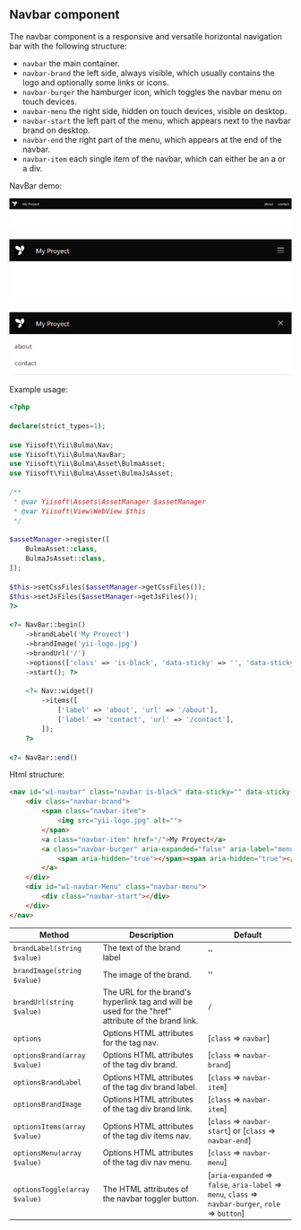 ## Navbar component

The navbar component is a responsive and versatile horizontal navigation bar with the following structure:

- `navbar` the main container.
- `navbar-brand` the left side, always visible, which usually contains the logo and optionally some links or icons.
- `navbar-burger` the hamburger icon, which toggles the navbar menu on touch devices.
- `navbar-menu` the right side, hidden on touch devices, visible on desktop.
- `navbar-start` the left part of the menu, which appears next to the navbar brand on desktop.
- `navbar-end` the right part of the menu, which appears at the end of the navbar.
- `navbar-item` each single item of the navbar, which can either be an a or a div.

NavBar demo:

<p align="center">
    <img src="images/navbar.png">
</p>

<p align="center">
    <img src="images/navbar-responsive-1.png">
</p>

<p align="center">
    <img src="images/navbar-responsive-2.png">
</p>

Example usage:

```php
<?php

declare(strict_types=1);

use Yiisoft\Yii\Bulma\Nav;
use Yiisoft\Yii\Bulma\NavBar;
use Yiisoft\Yii\Bulma\Asset\BulmaAsset;
use Yiisoft\Yii\Bulma\Asset\BulmaJsAsset;

/**
 * @var Yiisoft\Assets\AssetManager $assetManager
 * @var Yiisoft\View\WebView $this
 */

$assetManager->register([
    BulmaAsset::class,
    BulmaJsAsset::class,
]);

$this->setCssFiles($assetManager->getCssFiles());
$this->setJsFiles($assetManager->getJsFiles());
?>

<?= NavBar::begin()
    ->brandLabel('My Proyect')
    ->brandImage('yii-logo.jpg')
    ->brandUrl('/')
    ->options(['class' => 'is-black', 'data-sticky' => '', 'data-sticky-shadow' => ''])
    ->start(); ?>

    <?= Nav::widget()
        ->items([
            ['label' => 'about', 'url' => '/about'],
            ['label' => 'contact', 'url' => '/contact'],
        ]);
    ?>

<?= NavBar::end() 
```

Html structure:

```html
<nav id="w1-navbar" class="navbar is-black" data-sticky="" data-sticky-shadow="">
    <div class="navbar-brand">
        <span class="navbar-item">
            <img src="yii-logo.jpg" alt="">
        </span>
        <a class="navbar-item" href="/">My Proyect</a>
        <a class="navbar-burger" aria-expanded="false" aria-label="menu" role="button">
            <span aria-hidden="true"></span><span aria-hidden="true"></span><span aria-hidden="true"></span>
        </a>
    </div>
    <div id="w1-navbar-Menu" class="navbar-menu">
        <div class="navbar-start"></div>
    </div>
</nav>
```

Method                       | Description | Default |
-----------------------------|-------------|---------|
`brandLabel(string $value)`  | The text of the brand label| ''
`brandImage(string $value)`  | The image of the brand. | ''
`brandUrl(string $value)`    | The URL for the brand's hyperlink tag and will be used for the "href" attribute of the brand link. | `/`
`options`                    | Options HTML attributes for the tag nav. | [`class` => `navbar`]
`optionsBrand(array $value)` | Options HTML attributes of the tag div brand. | [`class` => `navbar-brand`]
`optionsBrandLabel`          | Options HTML attributes of the tag div brand label. | [`class` => `navbar-item`]
`optionsBrandImage`          | Options HTML attributes of the tag div brand link. | [`class` => `navbar-item`]
`optionsItems(array $value)` | Options HTML attributes of the tag div items nav. | [`class` => `navbar-start`] or [`class` => `navbar-end`]
`optionsMenu(array $value)`  | Options HTML attributes of the tag div nav menu. | [`class` => `navbar-menu`]
`optionsToggle(array $value)`| The HTML attributes of the navbar toggler button. | [`aria-expanded` => `false`, `aria-label` => `menu`, `class` => `navbar-burger`, `role` => `button`]
